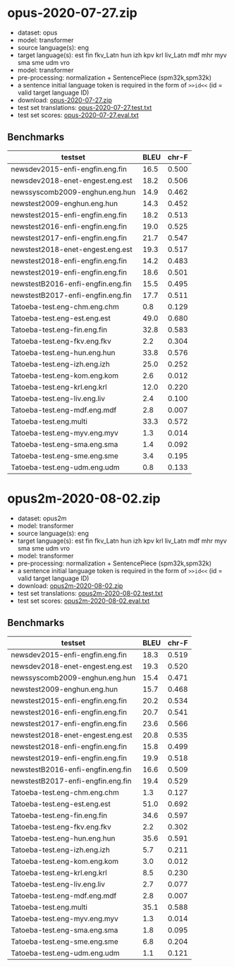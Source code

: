 # opus-2020-07-27.zip

* dataset: opus
* model: transformer
* source language(s): eng
* target language(s): est fin fkv_Latn hun izh kpv krl liv_Latn mdf mhr myv sma sme udm vro
* model: transformer
* pre-processing: normalization + SentencePiece (spm32k,spm32k)
* a sentence initial language token is required in the form of `>>id<<` (id = valid target language ID)
* download: [opus-2020-07-27.zip](https://object.pouta.csc.fi/Tatoeba-MT-models/eng-urj/opus-2020-07-27.zip)
* test set translations: [opus-2020-07-27.test.txt](https://object.pouta.csc.fi/Tatoeba-MT-models/eng-urj/opus-2020-07-27.test.txt)
* test set scores: [opus-2020-07-27.eval.txt](https://object.pouta.csc.fi/Tatoeba-MT-models/eng-urj/opus-2020-07-27.eval.txt)

## Benchmarks

| testset               | BLEU  | chr-F |
|-----------------------|-------|-------|
| newsdev2015-enfi-engfin.eng.fin 	| 16.5 	| 0.500 |
| newsdev2018-enet-engest.eng.est 	| 18.2 	| 0.506 |
| newssyscomb2009-enghun.eng.hun 	| 14.9 	| 0.462 |
| newstest2009-enghun.eng.hun 	| 14.3 	| 0.452 |
| newstest2015-enfi-engfin.eng.fin 	| 18.2 	| 0.513 |
| newstest2016-enfi-engfin.eng.fin 	| 19.0 	| 0.525 |
| newstest2017-enfi-engfin.eng.fin 	| 21.7 	| 0.547 |
| newstest2018-enet-engest.eng.est 	| 19.3 	| 0.517 |
| newstest2018-enfi-engfin.eng.fin 	| 14.2 	| 0.483 |
| newstest2019-enfi-engfin.eng.fin 	| 18.6 	| 0.501 |
| newstestB2016-enfi-engfin.eng.fin 	| 15.5 	| 0.495 |
| newstestB2017-enfi-engfin.eng.fin 	| 17.7 	| 0.511 |
| Tatoeba-test.eng-chm.eng.chm 	| 0.8 	| 0.129 |
| Tatoeba-test.eng-est.eng.est 	| 49.0 	| 0.680 |
| Tatoeba-test.eng-fin.eng.fin 	| 32.8 	| 0.583 |
| Tatoeba-test.eng-fkv.eng.fkv 	| 2.2 	| 0.304 |
| Tatoeba-test.eng-hun.eng.hun 	| 33.8 	| 0.576 |
| Tatoeba-test.eng-izh.eng.izh 	| 25.0 	| 0.252 |
| Tatoeba-test.eng-kom.eng.kom 	| 2.6 	| 0.012 |
| Tatoeba-test.eng-krl.eng.krl 	| 12.0 	| 0.220 |
| Tatoeba-test.eng-liv.eng.liv 	| 2.4 	| 0.100 |
| Tatoeba-test.eng-mdf.eng.mdf 	| 2.8 	| 0.007 |
| Tatoeba-test.eng.multi 	| 33.3 	| 0.572 |
| Tatoeba-test.eng-myv.eng.myv 	| 1.3 	| 0.014 |
| Tatoeba-test.eng-sma.eng.sma 	| 1.4 	| 0.092 |
| Tatoeba-test.eng-sme.eng.sme 	| 3.4 	| 0.195 |
| Tatoeba-test.eng-udm.eng.udm 	| 0.8 	| 0.133 |

# opus2m-2020-08-02.zip

* dataset: opus2m
* model: transformer
* source language(s): eng
* target language(s): est fin fkv_Latn hun izh kpv krl liv_Latn mdf mhr myv sma sme udm vro
* model: transformer
* pre-processing: normalization + SentencePiece (spm32k,spm32k)
* a sentence initial language token is required in the form of `>>id<<` (id = valid target language ID)
* download: [opus2m-2020-08-02.zip](https://object.pouta.csc.fi/Tatoeba-MT-models/eng-urj/opus2m-2020-08-02.zip)
* test set translations: [opus2m-2020-08-02.test.txt](https://object.pouta.csc.fi/Tatoeba-MT-models/eng-urj/opus2m-2020-08-02.test.txt)
* test set scores: [opus2m-2020-08-02.eval.txt](https://object.pouta.csc.fi/Tatoeba-MT-models/eng-urj/opus2m-2020-08-02.eval.txt)

## Benchmarks

| testset               | BLEU  | chr-F |
|-----------------------|-------|-------|
| newsdev2015-enfi-engfin.eng.fin 	| 18.3 	| 0.519 |
| newsdev2018-enet-engest.eng.est 	| 19.3 	| 0.520 |
| newssyscomb2009-enghun.eng.hun 	| 15.4 	| 0.471 |
| newstest2009-enghun.eng.hun 	| 15.7 	| 0.468 |
| newstest2015-enfi-engfin.eng.fin 	| 20.2 	| 0.534 |
| newstest2016-enfi-engfin.eng.fin 	| 20.7 	| 0.541 |
| newstest2017-enfi-engfin.eng.fin 	| 23.6 	| 0.566 |
| newstest2018-enet-engest.eng.est 	| 20.8 	| 0.535 |
| newstest2018-enfi-engfin.eng.fin 	| 15.8 	| 0.499 |
| newstest2019-enfi-engfin.eng.fin 	| 19.9 	| 0.518 |
| newstestB2016-enfi-engfin.eng.fin 	| 16.6 	| 0.509 |
| newstestB2017-enfi-engfin.eng.fin 	| 19.4 	| 0.529 |
| Tatoeba-test.eng-chm.eng.chm 	| 1.3 	| 0.127 |
| Tatoeba-test.eng-est.eng.est 	| 51.0 	| 0.692 |
| Tatoeba-test.eng-fin.eng.fin 	| 34.6 	| 0.597 |
| Tatoeba-test.eng-fkv.eng.fkv 	| 2.2 	| 0.302 |
| Tatoeba-test.eng-hun.eng.hun 	| 35.6 	| 0.591 |
| Tatoeba-test.eng-izh.eng.izh 	| 5.7 	| 0.211 |
| Tatoeba-test.eng-kom.eng.kom 	| 3.0 	| 0.012 |
| Tatoeba-test.eng-krl.eng.krl 	| 8.5 	| 0.230 |
| Tatoeba-test.eng-liv.eng.liv 	| 2.7 	| 0.077 |
| Tatoeba-test.eng-mdf.eng.mdf 	| 2.8 	| 0.007 |
| Tatoeba-test.eng.multi 	| 35.1 	| 0.588 |
| Tatoeba-test.eng-myv.eng.myv 	| 1.3 	| 0.014 |
| Tatoeba-test.eng-sma.eng.sma 	| 1.8 	| 0.095 |
| Tatoeba-test.eng-sme.eng.sme 	| 6.8 	| 0.204 |
| Tatoeba-test.eng-udm.eng.udm 	| 1.1 	| 0.121 |

